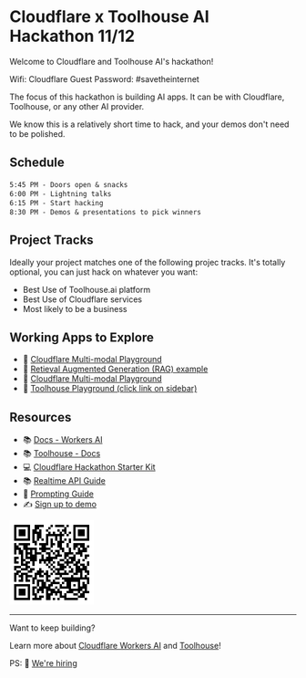 # Cloudflare x Toolhouse AI Hackathon 11/12

Welcome to Cloudflare and Toolhouse AI's hackathon!

Wifi: Cloudflare Guest
Password: #savetheinternet

The focus of this hackathon is building AI apps. It can be with Cloudflare, Toolhouse, or any other AI provider.

We know this is a relatively short time to hack, and your demos don't need to be polished. 

## Schedule

```
5:45 PM - Doors open & snacks
6:00 PM - Lightning talks
6:15 PM - Start hacking
8:30 PM - Demos & presentations to pick winners
```

## Project Tracks
Ideally your project matches one of the following projec tracks.
It's totally optional, you can just hack on whatever you want:
- Best Use of Toolhouse.ai platform
- Best Use of Cloudflare services
- Most likely to be a business

## Working Apps to Explore

- 🛝 [Cloudflare Multi-modal Playground](https://multi-modal.ai.cloudflare.com/)
- 🛝 [Retieval Augmented Generation (RAG) example](https://github.com/kristianfreeman/cloudflare-retrieval-augmented-generation-example)
- 🛝 [Cloudflare Multi-modal Playground](https://multi-modal.ai.cloudflare.com/)
- 🛝 [Toolhouse Playground (click link on sidebar)](https://app.toolhouse.ai)

## Resources

- 📚 [Docs - Workers AI](https://developers.cloudflare.com/workers-ai)
- 📚 [Toolhouse - Docs](https://docs.toolhouse.ai/toolhouse)
- 💻 [Cloudflare Hackathon Starter Kit](https://github.com/craigsdennis/hackathon-helper-workers-ai)
- 📚 [Realtime API Guide](https://platform.openai.com/docs/guides/realtime)
- 📕 [Prompting Guide](https://www.promptingguide.ai/)
- ✍️ [Sign up to demo](https://docs.google.com/forms/d/e/1FAIpQLSf3T0RjD6gY-juoei6nED8fJvyQNtFdpTMMlK5j3WdsN4fckg/viewform)

![qr code](qr.gif "This page")

---

Want to keep building?

Learn more about [Cloudflare Workers AI](https://ai.cloudflare.com/) and [Toolhouse](https://toolhouse.ai/)!

PS: 🤝 [We're hiring](https://www.cloudflare.com/careers/)
